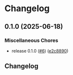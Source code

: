 # Changelog

## 0.1.0 (2025-06-18)


### Miscellaneous Chores

* release 0.1.0 ([#6](https://github.com/launchdarkly/ruby-server-sdk-ai/issues/6)) ([e2c8890](https://github.com/launchdarkly/ruby-server-sdk-ai/commit/e2c8890cbe35e9cc79169845b417999f260e1ecc))

## Changelog
